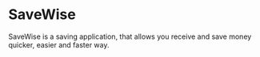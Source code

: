 # SaveWise
SaveWise is a saving application, that allows you receive and save money quicker, easier and faster way.
